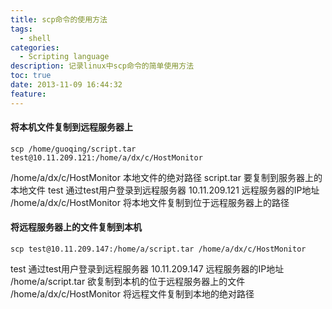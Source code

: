 ```yaml
---
title: scp命令的使用方法
tags:
  - shell
categories:
  - Scripting language
description: 记录linux中scp命令的简单使用方法
toc: true
date: 2013-11-09 16:44:32
feature:
---
```


#### 将本机文件复制到远程服务器上

```
scp /home/guoqing/script.tar test@10.11.209.121:/home/a/dx/c/HostMonitor
```
/home/a/dx/c/HostMonitor    本地文件的绝对路径
script.tar    要复制到服务器上的本地文件
test    通过test用户登录到远程服务器
10.11.209.121     远程服务器的IP地址
/home/a/dx/c/HostMonitor    将本地文件复制到位于远程服务器上的路径

#### 将远程服务器上的文件复制到本机
```
scp test@10.11.209.147:/home/a/script.tar /home/a/dx/c/HostMonitor
```
test    通过test用户登录到远程服务器
10.11.209.147     远程服务器的IP地址
/home/a/script.tar    欲复制到本机的位于远程服务器上的文件
/home/a/dx/c/HostMonitor    将远程文件复制到本地的绝对路径

